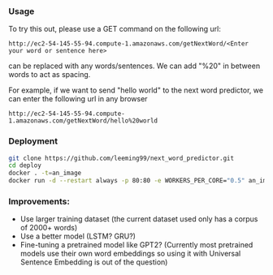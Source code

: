 ### Usage
To try this out, please use a GET command on the following url: 
```
http://ec2-54-145-55-94.compute-1.amazonaws.com/getNextWord/<Enter your word or sentence here>
```
<Enter your word or sentence here> can be replaced with any words/sentences. We can add "%20" in between words to act as spacing.

For example, if we want to send "hello world" to the next word predictor, we can enter the following url in any browser
```
http://ec2-54-145-55-94.compute-1.amazonaws.com/getNextWord/hello%20world
```

### Deployment 
``` bash
git clone https://github.com/leeming99/next_word_predictor.git
cd deploy
docker . -t=an_image
docker run -d --restart always -p 80:80 -e WORKERS_PER_CORE="0.5" an_image:latest
```

### Improvements:
- Use larger training dataset (the current dataset used only has a corpus of 2000+ words)
- Use a better model (LSTM? GRU?)
- Fine-tuning a pretrained model like GPT2? (Currently most pretrained models use their own word embeddings so using it with Universal Sentence Embedding is out of the question)
